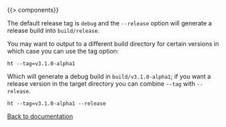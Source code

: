 {{> components}}

The default release tag is `debug` and the `--release` option will generate a release build into `build/release`.

You may want to output to a different build directory for certain versions in which case you can use the tag option:

```
ht --tag=v3.1.0-alpha1
```

Which will generate a debug build in `build/v3.1.0-alpha1`; if you want a release version in the target directory you can combine `--tag` with `--release`.

```
ht --tag=v3.1.0-alpha1 --release
```

[Back to documentation](..)

